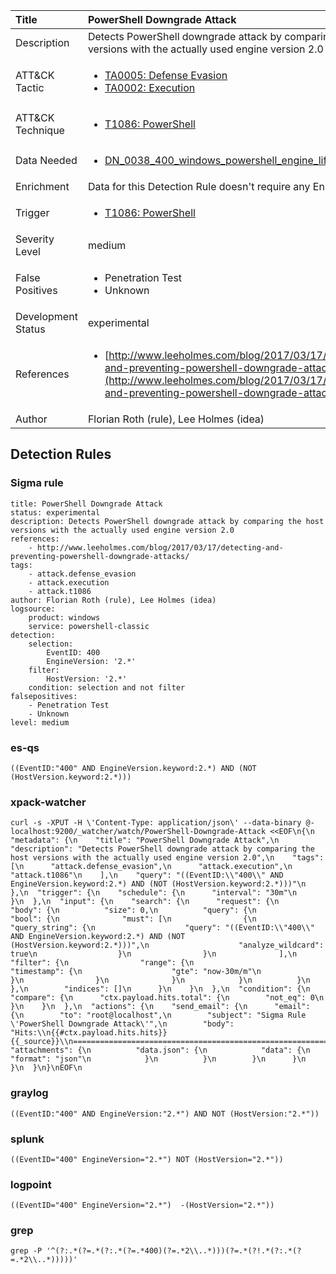 | Title                | PowerShell Downgrade Attack                                                                                                                                                 |
|:---------------------|:------------------------------------------------------------------------------------------------------------------------------------------------------------|
| Description          | Detects PowerShell downgrade attack by comparing the host versions with the actually used engine version 2.0                                                                                                                                           |
| ATT&amp;CK Tactic    |  <ul><li>[TA0005: Defense Evasion](https://attack.mitre.org/tactics/TA0005)</li><li>[TA0002: Execution](https://attack.mitre.org/tactics/TA0002)</li></ul>  |
| ATT&amp;CK Technique | <ul><li>[T1086: PowerShell](https://attack.mitre.org/techniques/T1086)</li></ul>  |
| Data Needed          | <ul><li>[DN_0038_400_windows_powershell_engine_lifecycle](../Data_Needed/DN_0038_400_windows_powershell_engine_lifecycle.md)</li></ul>  |
| Enrichment           |  Data for this Detection Rule doesn't require any Enrichments.  |
| Trigger              | <ul><li>[T1086: PowerShell](../Triggers/T1086.md)</li></ul>  |
| Severity Level       | medium |
| False Positives      | <ul><li>Penetration Test</li><li>Unknown</li></ul>  |
| Development Status   | experimental |
| References           | <ul><li>[http://www.leeholmes.com/blog/2017/03/17/detecting-and-preventing-powershell-downgrade-attacks/](http://www.leeholmes.com/blog/2017/03/17/detecting-and-preventing-powershell-downgrade-attacks/)</li></ul>  |
| Author               | Florian Roth (rule), Lee Holmes (idea) |


## Detection Rules

### Sigma rule

```
title: PowerShell Downgrade Attack
status: experimental
description: Detects PowerShell downgrade attack by comparing the host versions with the actually used engine version 2.0
references:
    - http://www.leeholmes.com/blog/2017/03/17/detecting-and-preventing-powershell-downgrade-attacks/
tags:
    - attack.defense_evasion
    - attack.execution
    - attack.t1086
author: Florian Roth (rule), Lee Holmes (idea)
logsource:
    product: windows
    service: powershell-classic
detection:
    selection:
        EventID: 400
        EngineVersion: '2.*'
    filter:
        HostVersion: '2.*' 
    condition: selection and not filter
falsepositives:
    - Penetration Test
    - Unknown
level: medium

```





### es-qs
    
```
((EventID:"400" AND EngineVersion.keyword:2.*) AND (NOT (HostVersion.keyword:2.*)))
```


### xpack-watcher
    
```
curl -s -XPUT -H \'Content-Type: application/json\' --data-binary @- localhost:9200/_watcher/watch/PowerShell-Downgrade-Attack <<EOF\n{\n  "metadata": {\n    "title": "PowerShell Downgrade Attack",\n    "description": "Detects PowerShell downgrade attack by comparing the host versions with the actually used engine version 2.0",\n    "tags": [\n      "attack.defense_evasion",\n      "attack.execution",\n      "attack.t1086"\n    ],\n    "query": "((EventID:\\"400\\" AND EngineVersion.keyword:2.*) AND (NOT (HostVersion.keyword:2.*)))"\n  },\n  "trigger": {\n    "schedule": {\n      "interval": "30m"\n    }\n  },\n  "input": {\n    "search": {\n      "request": {\n        "body": {\n          "size": 0,\n          "query": {\n            "bool": {\n              "must": [\n                {\n                  "query_string": {\n                    "query": "((EventID:\\"400\\" AND EngineVersion.keyword:2.*) AND (NOT (HostVersion.keyword:2.*)))",\n                    "analyze_wildcard": true\n                  }\n                }\n              ],\n              "filter": {\n                "range": {\n                  "timestamp": {\n                    "gte": "now-30m/m"\n                  }\n                }\n              }\n            }\n          }\n        },\n        "indices": []\n      }\n    }\n  },\n  "condition": {\n    "compare": {\n      "ctx.payload.hits.total": {\n        "not_eq": 0\n      }\n    }\n  },\n  "actions": {\n    "send_email": {\n      "email": {\n        "to": "root@localhost",\n        "subject": "Sigma Rule \'PowerShell Downgrade Attack\'",\n        "body": "Hits:\\n{{#ctx.payload.hits.hits}}{{_source}}\\n================================================================================\\n{{/ctx.payload.hits.hits}}",\n        "attachments": {\n          "data.json": {\n            "data": {\n              "format": "json"\n            }\n          }\n        }\n      }\n    }\n  }\n}\nEOF\n
```


### graylog
    
```
((EventID:"400" AND EngineVersion:"2.*") AND NOT (HostVersion:"2.*"))
```


### splunk
    
```
((EventID="400" EngineVersion="2.*") NOT (HostVersion="2.*"))
```


### logpoint
    
```
((EventID="400" EngineVersion="2.*")  -(HostVersion="2.*"))
```


### grep
    
```
grep -P '^(?:.*(?=.*(?:.*(?=.*400)(?=.*2\\..*)))(?=.*(?!.*(?:.*(?=.*2\\..*)))))'
```



